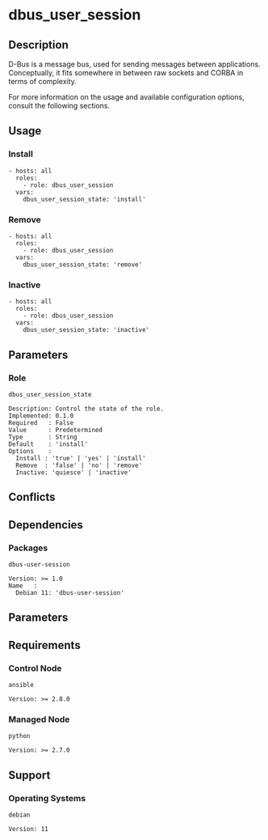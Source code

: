 # dbus_user_session

## Description

D-Bus is a message bus, used for sending messages between applications.
Conceptually, it fits somewhere in between raw sockets and CORBA in terms of
complexity.

For more information on the usage and available configuration options,
consult the following sections.

## Usage

### Install

```
- hosts: all
  roles:
    - role: dbus_user_session
  vars:
    dbus_user_session_state: 'install'
```

### Remove

```
- hosts: all
  roles:
    - role: dbus_user_session
  vars:
    dbus_user_session_state: 'remove'
```

### Inactive

```
- hosts: all
  roles:
    - role: dbus_user_session
  vars:
    dbus_user_session_state: 'inactive'
```

## Parameters

### Role

`dbus_user_session_state`

    Description: Control the state of the role.
    Implemented: 0.1.0
    Required   : False
    Value      : Predetermined
    Type       : String
    Default    : 'install'
    Options    :
      Install : 'true' | 'yes' | 'install'
      Remove  : 'false' | 'no' | 'remove'
      Inactive: 'quiesce' | 'inactive'

## Conflicts

## Dependencies

### Packages

`dbus-user-session`

    Version: >= 1.0
    Name   :
      Debian 11: 'dbus-user-session'

## Parameters

## Requirements

### Control Node

`ansible`

    Version: >= 2.8.0

### Managed Node

`python`

    Version: >= 2.7.0

## Support

### Operating Systems

`debian`

    Version: 11
